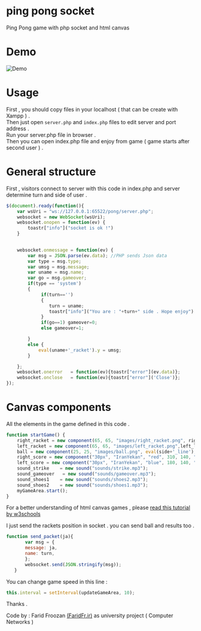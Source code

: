 # ping pong socket
Ping Pong game with php socket and html canvas

# Demo
![Demo](http://s8.picofile.com/file/8317586650/pingpong.png)

# Usage
First , you should copy files in your localhost ( that can be create with Xampp ) .<br>
Then just open `server.php` and `index.php` files to edit server and port address .<br>
Run your server.php file in browser .<br>
Then you can open index.php file and enjoy from game ( game starts after second user ) .<br>

# General structure
First , visitors connect to server with this code in index.php and server determine turn and side of user .

```javascript
$(document).ready(function(){
	var wsUri = "ws://127.0.0.1:65522/pong/server.php"; 	
	websocket = new WebSocket(wsUri);
	websocket.onopen = function(ev) { 
        toastr["info"]("socket is ok !")
	}

	
	websocket.onmessage = function(ev) {
		var msg = JSON.parse(ev.data); //PHP sends Json data
		var type = msg.type; 
		var umsg = msg.message; 
		var uname = msg.name;
		var go = msg.gameover;
		if(type == 'system')
		{
			 if(turn=='') 
             {
                turn = uname;
                toastr["info"]("You are : "+turn+" side . Hope enjoy")
             }
             if(go==1) gameover=0;
             else gameover=1;

		}
		else {
			eval(uname+'_racket').y = umsg;
		}

	};
	websocket.onerror	= function(ev){toastr["error"](ev.data)};
	websocket.onclose 	= function(ev){toastr["error"]('Close')};
});
```


# Canvas components
All the elements in the game defined in this code .

```javascript
function startGame() {
    right_racket = new component(65, 65, "images/right_racket.png", right_line-10, center_line,"image");
    left_racket = new component(65, 65, "images/left_racket.png",left_line-30, center_line,"image");
    ball = new component(25, 25, "images/ball.png", eval(side+'_line'), center_line+20 ,"image");
    right_score = new component("30px", "IranYekan", "red", 310, 140, "text");
    left_score = new component("30px", "IranYekan", "blue", 180, 140, "text");
    sound_strike 	= new sound("sounds/strike.mp3");
    sound_gameover   = new sound("sounds/gameover.mp3");
    sound_shoes1	= new sound("sounds/shoes2.mp3");
    sound_shoes2	= new sound("sounds/shoes1.mp3");
    myGameArea.start();
}
```

 For a better understanding of html canvas games , please [read this tutorial by w3schools](https://www.w3schools.com/graphics/game_canvas.asp)
 
 
 I just send the rackets position in socket . you can send ball and results too .
 
 ```javascript
function send_packet(ja){
		var msg = {
		message: ja,
		name: turn,
        };
		websocket.send(JSON.stringify(msg));
	}
  ```
  
 You can change game speed in this line :
 
 ```javascript
 this.interval = setInterval(updateGameArea, 10);
 ```
 
 Thanks .

Code by : Farid Froozan [(FaridFr.ir)](http://faridfr.ir) as university project ( Computer Networks )

